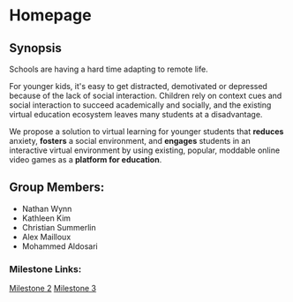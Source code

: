 # Homepage



## Synopsis

Schools are having a hard time adapting to remote life. 

For younger kids, it's easy to get distracted, demotivated or depressed because of the lack of social interaction. Children rely on context cues and social interaction to succeed academically and socially, and the existing virtual education ecosystem leaves many students at a disadvantage.

We propose a solution to virtual learning for younger students that **reduces** anxiety, **fosters** a social environment, and **engages** students in an interactive virtual environment by using existing, popular, moddable online video games as a **platform for education**.



## Group Members:

- Nathan Wynn
- Kathleen Kim
- Christian Summerlin
- Alex Mailloux
- Mohammed Aldosari



### Milestone Links:

[Milestone 2](Milestone_2.md)
[Milestone 3](Milestone_3.md)